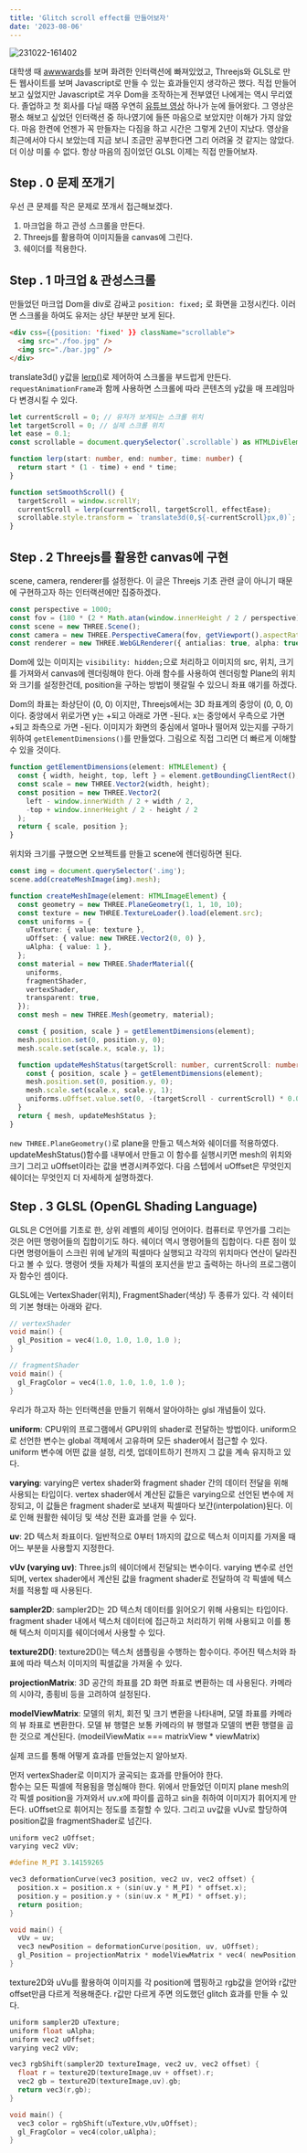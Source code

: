 ```yaml
---
title: 'Glitch scroll effect를 만들어보자'
date: '2023-08-06'
---
```


![231022-161402](/img/glitch-scroll/231022-161402.png)

대학생 때 [awwwards](https://www.awwwards.com/)를 보며 화려한 인터랙션에 빠져있었고, Threejs와 GLSL로 만든 웹사이트를 보며 Javascript로 만들 수 있는 효과들인지 생각하곤 했다. 직접 만들어보고 싶었지만 Javascript로 겨우 Dom을 조작하는게 전부였던 나에게는 역시 무리였다. 졸업하고 첫 회사를 다닐 때쯤 우연히 [유튜브 영상](https://www.youtube.com/watch?v=DdQn82X1G3I&list=WL&index=26) 하나가 눈에 들어왔다. 그 영상은 평소 해보고 싶었던 인터랙션 중 하나였기에 들뜬 마음으로 보았지만 이해가 가지 않았다. 마음 한켠에 언젠가 꼭 만들자는 다짐을 하고 시간은 그렇게 2년이 지났다. 영상을 최근에서야 다시 보았는데 지금 보니 조금만 공부한다면 그리 어려울 것 같지는 않았다. 더 이상 미룰 수 없다. 항상 마음의 짐이었던 GLSL 이제는 직접 만들어보자.

## Step . 0 문제 쪼개기

우선 큰 문제를 작은 문제로 쪼개서 접근해보겠다.

1. 마크업을 하고 관성 스크롤을 만든다.
2. Threejs를 활용하여 이미지들을 canvas에 그린다.
3. 쉐이더를 적용한다.

## Step . 1 마크업 & 관성스크롤

만들었던 마크업 Dom을 div로 감싸고 `position: fixed;` 로 화면을 고정시킨다. 이러면 스크롤을 하여도 유저는 상단 부분만 보게 된다.

```html
<div css={{position: 'fixed' }} className="scrollable">
  <img src="./foo.jpg" />
  <img src="./bar.jpg" />
</div>
```

translate3d() y값을 [lerp()](https://docs.unity3d.com/ScriptReference/Vector3.Lerp.html)로 제어하여 스크롤을 부드럽게 만든다. `requestAnimationFrame`과 함께 사용하면 스크롤에 따라 콘텐츠의 y값을 매 프레임마다 변경시킬 수 있다.

```ts
let currentScroll = 0; // 유저가 보게되는 스크롤 위치
let targetScroll = 0; // 실제 스크롤 위치
let ease = 0.1;
const scrollable = document.querySelector(`.scrollable`) as HTMLDivElement;

function lerp(start: number, end: number, time: number) {
  return start * (1 - time) + end * time;
}

function setSmoothScroll() {
  targetScroll = window.scrollY;
  currentScroll = lerp(currentScroll, targetScroll, effectEase);
  scrollable.style.transform = `translate3d(0,${-currentScroll}px,0)`;
}
```

## Step . 2 Threejs를 활용한 canvas에 구현

scene, camera, renderer를 설정한다. 이 글은 Threejs 기초 관련 글이 아니기 때문에 구현하고자 하는 인터랙션에만 집중하겠다.

```ts
const perspective = 1000;
const fov = (180 * (2 * Math.atan(window.innerHeight / 2 / perspective))) / Math.PI;
const scene = new THREE.Scene();
const camera = new THREE.PerspectiveCamera(fov, getViewport().aspectRatio, 1, 1000);
const renderer = new THREE.WebGLRenderer({ antialias: true, alpha: true });
```

Dom에 있는 이미지는 `visibility: hidden;`으로 처리하고 이미지의 src, 위치, 크기를 가져와서 canvas에 렌더링해야 한다. 아래 함수를 사용하여 렌더링할 Plane의 위치와 크기를 설정한건데, position을 구하는 방법이 헷갈릴 수 있으니 좌표 얘기를 하겠다.

Dom의 좌표는 좌상단이 (0, 0) 이지만, Threejs에서는 3D 좌표계의 중앙이 (0, 0, 0)이다. 중앙에서 위로가면 y는 +되고 아래로 가면 -된다. x는 중앙에서 우측으로 가면 +되고 좌측으로 가면 -된다. 이미지가 화면의 중심에서 얼마나 떨어져 있는지를 구하기 위하여 `getElementDimensions()`를 만들었다. 그림으로 직접 그리면 더 빠르게 이해할 수 있을 것이다.

```ts
function getElementDimensions(element: HTMLElement) {
  const { width, height, top, left } = element.getBoundingClientRect();
  const scale = new THREE.Vector2(width, height);
  const position = new THREE.Vector2(
    left - window.innerWidth / 2 + width / 2,
    -top + window.innerHeight / 2 - height / 2
  );
  return { scale, position };
}
```

위치와 크기를 구했으면 오브젝트를 만들고 scene에 렌더링하면 된다.

```ts
const img = document.querySelector('.img');
scene.add(createMeshImage(img).mesh);

function createMeshImage(element: HTMLImageElement) {
  const geometry = new THREE.PlaneGeometry(1, 1, 10, 10);
  const texture = new THREE.TextureLoader().load(element.src);
  const uniforms = {
    uTexture: { value: texture },
    uOffset: { value: new THREE.Vector2(0, 0) },
    uAlpha: { value: 1 },
  };
  const material = new THREE.ShaderMaterial({
    uniforms,
    fragmentShader,
    vertexShader,
    transparent: true,
  });
  const mesh = new THREE.Mesh(geometry, material);

  const { position, scale } = getElementDimensions(element);
  mesh.position.set(0, position.y, 0);
  mesh.scale.set(scale.x, scale.y, 1);

  function updateMeshStatus(targetScroll: number, currentScroll: number) {
    const { position, scale } = getElementDimensions(element);
    mesh.position.set(0, position.y, 0);
    mesh.scale.set(scale.x, scale.y, 1);
    uniforms.uOffset.value.set(0, -(targetScroll - currentScroll) * 0.0003);
  }
  return { mesh, updateMeshStatus };
}
```

`new THREE.PlaneGeometry()`로 plane을 만들고 텍스쳐와 쉐이더를 적용하였다. updateMeshStatus()함수를 내부에서 만들고 이 함수를 실행시키면 mesh의 위치와 크기 그리고 uOffset이라는 값을 변경시켜주었다. 다음 스텝에서 uOffset은 무엇인지 쉐이더는 무엇인지 더 자세하게 설명하겠다.

## Step . 3 GLSL (OpenGL Shading Language)

GLSL은 C언어를 기초로 한, 상위 레벨의 셰이딩 언어이다.
컴퓨터로 무언가를 그리는것은 어떤 명령어들의 집합이기도 하다. 쉐이더 역시 명령어들의 집합이다. 다른 점이 있다면 명령어들이 스크린 위에 낱개의 픽셀마다 실행되고 각각의 위치마다 연산이 달라진다고 볼 수 있다. 명령어 셋들 자체가 픽셀의 포지션을 받고 출력하는 하나의 프로그램이자 함수인 셈이다.

GLSL에는 VertexShader(위치), FragmentShader(색상) 두 종류가 있다. 각 쉐이터의 기본 형태는 아래와 같다.

```c
// vertexShader
void main() {
  gl_Position = vec4(1.0, 1.0, 1.0, 1.0 );
}
```

```c
// fragmentShader
void main() {
  gl_FragColor = vec4(1.0, 1.0, 1.0, 1.0 );
}
```

우리가 하고자 하는 인터랙션을 만들기 위해서 알아야하는 glsl 개념들이 있다.

**uniform**: CPU위의 프로그램에서 GPU위의 shader로 전달하는 방법이다.
uniform으로 선언한 변수는 global 객체에서 고유하며 모든 shader에서 접근할 수 있다. uniform 변수에 어떤 값을 설정, 리셋, 업데이트하기 전까지 그 값을 계속 유지하고 있다.

**varying**: varying은 vertex shader와 fragment shader 간의 데이터 전달을 위해 사용되는 타입이다. vertex shader에서 계산된 값들은 varying으로 선언된 변수에 저장되고, 이 값들은 fragment shader로 보내져 픽셀마다 보간(interpolation)된다. 이로 인해 원활한 쉐이딩 및 색상 전환 효과를 얻을 수 있다.

**uv**: 2D 텍스처 좌표이다. 일반적으로 0부터 1까지의 값으로 텍스처 이미지를 가져올 때 어느 부분을 사용할지 지정한다.

**vUv (varying uv)**: Three.js의 쉐이더에서 전달되는 변수이다. varying 변수로 선언되며, vertex shader에서 계산된 값을 fragment shader로 전달하여 각 픽셀에 텍스처를 적용할 때 사용된다.

**sampler2D**: sampler2D는 2D 텍스처 데이터를 읽어오기 위해 사용되는 타입이다. fragment shader 내에서 텍스처 데이터에 접근하고 처리하기 위해 사용되고 이를 통해 텍스처 이미지를 쉐이더에서 사용할 수 있다.

**texture2D()**: texture2D()는 텍스처 샘플링을 수행하는 함수이다. 주어진 텍스처와 좌표에 따라 텍스처 이미지의 픽셀값을 가져올 수 있다.

**projectionMatrix**: 3D 공간의 좌표를 2D 화면 좌표로 변환하는 데 사용된다. 카메라의 시야각, 종횡비 등을 고려하여 설정된다.

**modelViewMatrix**: 모델의 위치, 회전 및 크기 변환을 나타내며, 모델 좌표를 카메라의 뷰 좌표로 변환한다. 모델 뷰 행렬은 보통 카메라의 뷰 행렬과 모델의 변환 행렬을 곱한 것으로 계산된다. (modeilViewMatix === matrixView \* viewMatrix)

실제 코드를 통해 어떻게 효과를 만들었는지 알아보자.

먼저 vertexShader로 이미지가 굴곡되는 효과를 만들어야 한다.  
함수는 모든 픽셀에 적용됨을 명심해야 한다. 위에서 만들었던 이미지 plane mesh의 각 픽셀 position을 가져와서 uv.x에 파이를 곱하고 sin을 취하여 이미지가 휘어지게 만든다. uOffset으로 휘어지는 정도를 조절할 수 있다. 그리고 uv값을 vUv로 할당하여 position값을 fragmentShader로 넘긴다.

```c
uniform vec2 uOffset;
varying vec2 vUv;

#define M_PI 3.14159265

vec3 deformationCurve(vec3 position, vec2 uv, vec2 offset) {
  position.x = position.x + (sin(uv.y * M_PI) * offset.x);
  position.y = position.y + (sin(uv.x * M_PI) * offset.y);
  return position;
}

void main() {
  vUv = uv;
  vec3 newPosition = deformationCurve(position, uv, uOffset);
  gl_Position = projectionMatrix * modelViewMatrix * vec4( newPosition, 1.0 );
}
```

texture2D와 uVu를 활용하여 이미지를 각 position에 맵핑하고 rgb값을 얻어와 r값만 offset만큼 다르게 적용해준다. r값만 다르게 주면 의도했던 glitch 효과를 만들 수 있다.

```c
uniform sampler2D uTexture;
uniform float uAlpha;
uniform vec2 uOffset;
varying vec2 vUv;

vec3 rgbShift(sampler2D textureImage, vec2 uv, vec2 offset) {
  float r = texture2D(textureImage,uv + offset).r;
  vec2 gb = texture2D(textureImage,uv).gb;
  return vec3(r,gb);
}

void main() {
  vec3 color = rgbShift(uTexture,vUv,uOffset);
  gl_FragColor = vec4(color,uAlpha);
}
```
